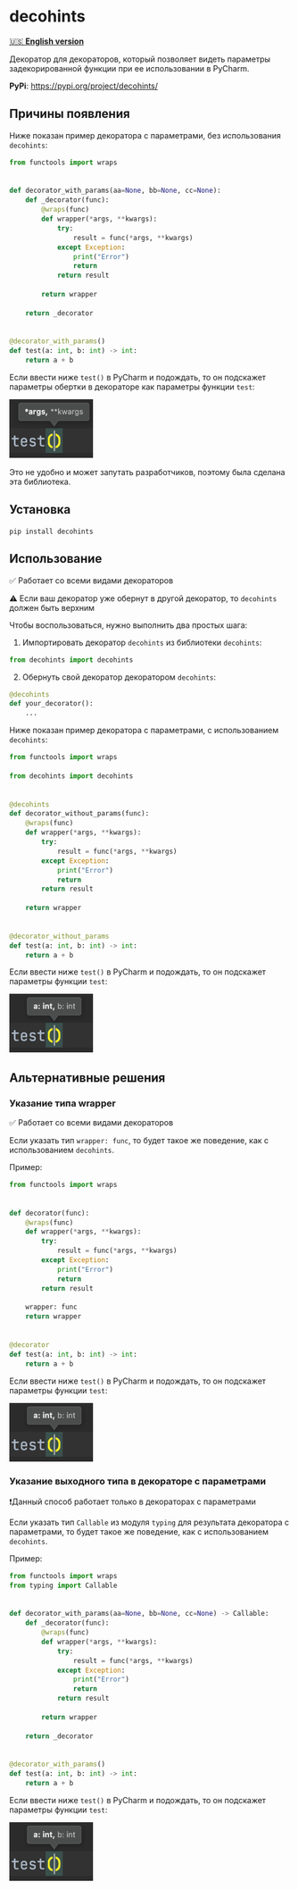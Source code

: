 # decohints

[🇺🇸 **English version**](README.eng.md)

Декоратор для декораторов, который позволяет видеть параметры задекорированной функции при ее использовании в PyCharm.

**PyPi**: https://pypi.org/project/decohints/

## Причины появления

Ниже показан пример декоратора с параметрами, без использования `decohints`:

```python
from functools import wraps


def decorator_with_params(aa=None, bb=None, cc=None):
    def _decorator(func):
        @wraps(func)
        def wrapper(*args, **kwargs):
            try:
                result = func(*args, **kwargs)
            except Exception:
                print("Error")
                return
            return result

        return wrapper

    return _decorator


@decorator_with_params()
def test(a: int, b: int) -> int:
    return a + b
```

Если ввести ниже `test()` в PyCharm и подождать, то он подскажет параметры обертки в декораторе как параметры
функции `test`:

<img src="https://github.com/gri-gus/decohints/blob/main/assets/images/1.png?raw=true" width="150" height="105" alt="test() (*args, **kwargs)">

Это не удобно и может запутать разработчиков, поэтому была сделана эта библиотека.

## Установка

```shell
pip install decohints
```

## Использование

✅ Работает со всеми видами декораторов

⚠️ Если ваш декоратор уже обернут в другой декоратор, то `decohints` должен быть верхним

Чтобы воспользоваться, нужно выполнить два простых шага:

1. Импортировать декоратор `decohints` из библиотеки `decohints`:

```python
from decohints import decohints
```

2. Обернуть свой декоратор декоратором `decohints`:

```python
@decohints
def your_decorator():
    ...
```

Ниже показан пример декоратора с параметрами, с использованием `decohints`:

```python
from functools import wraps

from decohints import decohints


@decohints
def decorator_without_params(func):
    @wraps(func)
    def wrapper(*args, **kwargs):
        try:
            result = func(*args, **kwargs)
        except Exception:
            print("Error")
            return
        return result

    return wrapper


@decorator_without_params
def test(a: int, b: int) -> int:
    return a + b
```

Если ввести ниже `test()` в PyCharm и подождать, то он подскажет параметры функции `test`:

<img width="150" height="105" src="https://github.com/gri-gus/decohints/blob/main/assets/images/2.png?raw=true" alt="test() (a: int, b: int)">

## Альтернативные решения

### Указание типа wrapper

✅ Работает со всеми видами декораторов

Если указать тип `wrapper: func`, то будет такое же поведение, как с использованием `decohints`.

Пример:

```python
from functools import wraps


def decorator(func):
    @wraps(func)
    def wrapper(*args, **kwargs):
        try:
            result = func(*args, **kwargs)
        except Exception:
            print("Error")
            return
        return result

    wrapper: func
    return wrapper


@decorator
def test(a: int, b: int) -> int:
    return a + b
```

Если ввести ниже `test()` в PyCharm и подождать, то он подскажет параметры функции `test`:

<img width="150" height="105" src="https://github.com/gri-gus/decohints/blob/main/assets/images/2.png?raw=true" alt="test() (a: int, b: int)">

### Указание выходного типа в декораторе с параметрами

❗️Данный способ работает только в декораторах с параметрами

Если указать тип `Callable` из модуля `typing` для результата декоратора с параметрами, то будет такое же поведение, как
с использованием `decohints`.

Пример:

```python
from functools import wraps
from typing import Callable


def decorator_with_params(aa=None, bb=None, cc=None) -> Callable:
    def _decorator(func):
        @wraps(func)
        def wrapper(*args, **kwargs):
            try:
                result = func(*args, **kwargs)
            except Exception:
                print("Error")
                return
            return result

        return wrapper

    return _decorator


@decorator_with_params()
def test(a: int, b: int) -> int:
    return a + b
```

Если ввести ниже `test()` в PyCharm и подождать, то он подскажет параметры функции `test`:

<img width="150" height="105" src="https://github.com/gri-gus/decohints/blob/main/assets/images/2.png?raw=true" alt="test() (a: int, b: int)">
